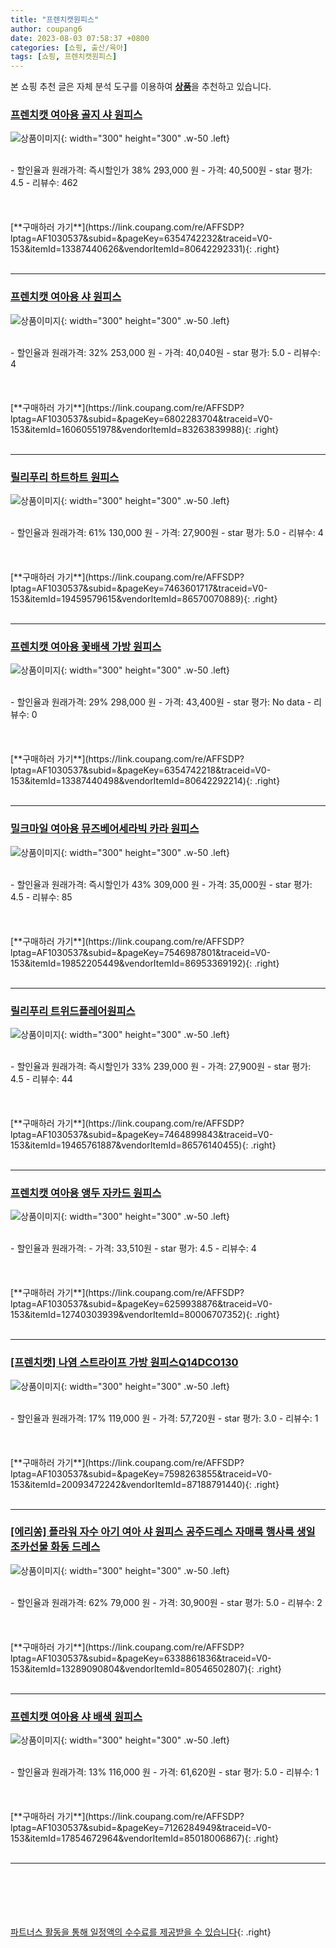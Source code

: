 ```yaml
---
title: "프렌치캣원피스"
author: coupang6
date: 2023-08-03 07:58:37 +0800
categories: [쇼핑, 출산/육아]
tags: [쇼핑, 프렌치캣원피스]
---
```


본 쇼핑 추천 글은 자체 분석 도구를 이용하여 [**상품**](https://link.coupang.com/a/bao1ui)을 추천하고 있습니다.

### [프렌치캣 여아용 골지 샤 원피스](https://link.coupang.com/re/AFFSDP?lptag=AF1030537&subid=&pageKey=6354742232&traceid=V0-153&itemId=13387440626&vendorItemId=80642292331)

![상품이미지](https://thumbnail8.coupangcdn.com/thumbnails/remote/230x230ex/image/rs_quotation_api/aza6mtqj/2db43b202ebc4daea02be89794e8da54.jpg){: width="300" height="300" .w-50 .left}


<br>
- 할인율과 원래가격: 즉시할인가 38%  293,000   원
- 가격: 40,500원
- star 평가: 4.5
- 리뷰수: 462
<br>
<br>
<br>
<br>
[**구매하러 가기**](https://link.coupang.com/re/AFFSDP?lptag=AF1030537&subid=&pageKey=6354742232&traceid=V0-153&itemId=13387440626&vendorItemId=80642292331){: .right}
<br>
<br>

---

### [프렌치캣 여아용 샤 원피스](https://link.coupang.com/re/AFFSDP?lptag=AF1030537&subid=&pageKey=6802283704&traceid=V0-153&itemId=16060551978&vendorItemId=83263839988)

![상품이미지](https://thumbnail8.coupangcdn.com/thumbnails/remote/230x230ex/image/retail/images/2022/09/26/16/2/e6e0c3fe-c1ad-45b7-90fb-21a7221cd88e.jpg){: width="300" height="300" .w-50 .left}


<br>
- 할인율과 원래가격: 32%  253,000   원
- 가격: 40,040원
- star 평가: 5.0
- 리뷰수: 4
<br>
<br>
<br>
<br>
[**구매하러 가기**](https://link.coupang.com/re/AFFSDP?lptag=AF1030537&subid=&pageKey=6802283704&traceid=V0-153&itemId=16060551978&vendorItemId=83263839988){: .right}
<br>
<br>

---

### [릴리푸리 하트하트 원피스](https://link.coupang.com/re/AFFSDP?lptag=AF1030537&subid=&pageKey=7463601717&traceid=V0-153&itemId=19459579615&vendorItemId=86570070889)

![상품이미지](https://thumbnail7.coupangcdn.com/thumbnails/remote/230x230ex/image/vendor_inventory/7d3c/2beca559020fbec8b56a72b82687bf375fe4a379d119159db04804f55e40.jpg){: width="300" height="300" .w-50 .left}


<br>
- 할인율과 원래가격: 61%  130,000   원
- 가격: 27,900원
- star 평가: 5.0
- 리뷰수: 4
<br>
<br>
<br>
<br>
[**구매하러 가기**](https://link.coupang.com/re/AFFSDP?lptag=AF1030537&subid=&pageKey=7463601717&traceid=V0-153&itemId=19459579615&vendorItemId=86570070889){: .right}
<br>
<br>

---

### [프렌치캣 여아용 꽃배색 가방 원피스](https://link.coupang.com/re/AFFSDP?lptag=AF1030537&subid=&pageKey=6354742218&traceid=V0-153&itemId=13387440498&vendorItemId=80642292214)

![상품이미지](https://thumbnail7.coupangcdn.com/thumbnails/remote/230x230ex/image/rs_quotation_api/k2j9wvea/83a99f74897b4de097d0d3e390188b83.jpg){: width="300" height="300" .w-50 .left}


<br>
- 할인율과 원래가격: 29%  298,000   원
- 가격: 43,400원
- star 평가: No data
- 리뷰수: 0
<br>
<br>
<br>
<br>
[**구매하러 가기**](https://link.coupang.com/re/AFFSDP?lptag=AF1030537&subid=&pageKey=6354742218&traceid=V0-153&itemId=13387440498&vendorItemId=80642292214){: .right}
<br>
<br>

---

### [밀크마일 여아용 뮤즈베어세라빅 카라 원피스](https://link.coupang.com/re/AFFSDP?lptag=AF1030537&subid=&pageKey=7546987801&traceid=V0-153&itemId=19852205449&vendorItemId=86953369192)

![상품이미지](https://thumbnail8.coupangcdn.com/thumbnails/remote/230x230ex/image/retail/images/2023/08/22/17/9/033bc226-f966-4a3f-aef2-5b3083b049b4.jpg){: width="300" height="300" .w-50 .left}


<br>
- 할인율과 원래가격: 즉시할인가 43%  309,000   원
- 가격: 35,000원
- star 평가: 4.5
- 리뷰수: 85
<br>
<br>
<br>
<br>
[**구매하러 가기**](https://link.coupang.com/re/AFFSDP?lptag=AF1030537&subid=&pageKey=7546987801&traceid=V0-153&itemId=19852205449&vendorItemId=86953369192){: .right}
<br>
<br>

---

### [릴리푸리 트위드플레어원피스](https://link.coupang.com/re/AFFSDP?lptag=AF1030537&subid=&pageKey=7464899843&traceid=V0-153&itemId=19465761887&vendorItemId=86576140455)

![상품이미지](https://thumbnail7.coupangcdn.com/thumbnails/remote/230x230ex/image/vendor_inventory/7d5d/47d500dfbee295ac626aa14eaea1fee4a7841674173156c096a2200c2496.jpg){: width="300" height="300" .w-50 .left}


<br>
- 할인율과 원래가격: 즉시할인가 33%  239,000   원
- 가격: 27,900원
- star 평가: 4.5
- 리뷰수: 44
<br>
<br>
<br>
<br>
[**구매하러 가기**](https://link.coupang.com/re/AFFSDP?lptag=AF1030537&subid=&pageKey=7464899843&traceid=V0-153&itemId=19465761887&vendorItemId=86576140455){: .right}
<br>
<br>

---

### [프렌치캣 여아용 앵두 자카드 원피스](https://link.coupang.com/re/AFFSDP?lptag=AF1030537&subid=&pageKey=6259938876&traceid=V0-153&itemId=12740303939&vendorItemId=80006707352)

![상품이미지](https://thumbnail10.coupangcdn.com/thumbnails/remote/230x230ex/image/retail/images/2021/12/29/11/3/8083e6ce-a778-4800-8605-0800ea7dd99f.jpg){: width="300" height="300" .w-50 .left}


<br>
- 할인율과 원래가격: 
- 가격: 33,510원
- star 평가: 4.5
- 리뷰수: 4
<br>
<br>
<br>
<br>
[**구매하러 가기**](https://link.coupang.com/re/AFFSDP?lptag=AF1030537&subid=&pageKey=6259938876&traceid=V0-153&itemId=12740303939&vendorItemId=80006707352){: .right}
<br>
<br>

---

### [[프렌치캣] 나염 스트라이프 가방 원피스Q14DCO130](https://link.coupang.com/re/AFFSDP?lptag=AF1030537&subid=&pageKey=7598263855&traceid=V0-153&itemId=20093472242&vendorItemId=87188791440)

![상품이미지](https://thumbnail9.coupangcdn.com/thumbnails/remote/230x230ex/image/vendor_inventory/8109/57b4e97769c669e92d9b1af8396906c0a7616db6d48ecbc8cb97e5035caa.jpg){: width="300" height="300" .w-50 .left}


<br>
- 할인율과 원래가격: 17%  119,000   원
- 가격: 57,720원
- star 평가: 3.0
- 리뷰수: 1
<br>
<br>
<br>
<br>
[**구매하러 가기**](https://link.coupang.com/re/AFFSDP?lptag=AF1030537&subid=&pageKey=7598263855&traceid=V0-153&itemId=20093472242&vendorItemId=87188791440){: .right}
<br>
<br>

---

### [[에리쏭] 플라워 자수 아기 여아 샤 원피스 공주드레스 자매룩 행사룩 생일 조카선물 화동 드레스](https://link.coupang.com/re/AFFSDP?lptag=AF1030537&subid=&pageKey=6338861836&traceid=V0-153&itemId=13289090804&vendorItemId=80546502807)

![상품이미지](https://thumbnail8.coupangcdn.com/thumbnails/remote/230x230ex/image/vendor_inventory/1735/442232c31bd3c96287e15c039b96383cf1b38e587c0e33c89b4594b7e746.JPG){: width="300" height="300" .w-50 .left}


<br>
- 할인율과 원래가격: 62%  79,000   원
- 가격: 30,900원
- star 평가: 5.0
- 리뷰수: 2
<br>
<br>
<br>
<br>
[**구매하러 가기**](https://link.coupang.com/re/AFFSDP?lptag=AF1030537&subid=&pageKey=6338861836&traceid=V0-153&itemId=13289090804&vendorItemId=80546502807){: .right}
<br>
<br>

---

### [프렌치캣 여아용 샤 배색 원피스](https://link.coupang.com/re/AFFSDP?lptag=AF1030537&subid=&pageKey=7126284949&traceid=V0-153&itemId=17854672964&vendorItemId=85018006867)

![상품이미지](https://thumbnail7.coupangcdn.com/thumbnails/remote/230x230ex/image/rs_quotation_api/wdwsrut3/818b0f6313194b4cab64a9a9582411c8.jpg){: width="300" height="300" .w-50 .left}


<br>
- 할인율과 원래가격: 13%  116,000   원
- 가격: 61,620원
- star 평가: 5.0
- 리뷰수: 1
<br>
<br>
<br>
<br>
[**구매하러 가기**](https://link.coupang.com/re/AFFSDP?lptag=AF1030537&subid=&pageKey=7126284949&traceid=V0-153&itemId=17854672964&vendorItemId=85018006867){: .right}
<br>
<br>

---
<br><br><br><br><br> [파트너스 활동을 통해 일정액의 수수료를 제공받을 수 있습니다](https://link.coupang.com/a/bao1ui){: .right}
